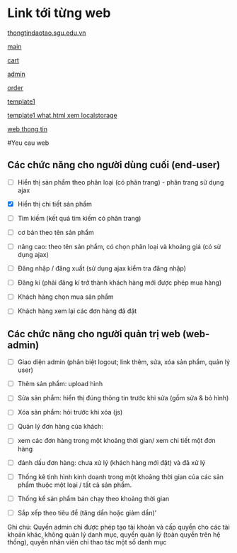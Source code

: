 <h1>Link tới từng web</h1>

[thongtindaotao.sgu.edu.vn](https://tongthanhdat009.github.io/MayCaiConLai[ONWORKING])

[main](https://tongthanhdat009.github.io/do_an/html/main.html)

[cart](https://tongthanhdat009.github.io/do_an/html/cart.html)

[admin](https://tongthanhdat009.github.io/do_an/html/admin.html)

[order](https://tongthanhdat009.github.io/do_an/html/order.html)

[template1](https://tongthanhdat009.github.io/template1/index.html)

[template1 what.html xem localstorage](https://tongthanhdat009.github.io/template1/what.html)

[web thong tin](https://tongthanhdat009.github.io/web/test.html)

#Yeu cau web

## Các chức năng cho người dùng cuối (end-user) 

- [ ] Hiển thị sản phẩm theo phân loại (có phân trang) - phân trang sử dụng ajax

- [x] Hiển thị chi tiết sản phẩm

- [ ] Tìm kiếm (kết quả tìm kiếm có phân trang)

- [ ] cơ bản theo tên sản phẩm

- [ ] nâng cao: theo tên sản phẩm, có chọn phân loại và khoảng giá (có sử dụng ajax)

- [ ] Đăng nhập / đăng xuất (sử dụng ajax kiểm tra đăng nhập)

- [ ] Đăng kí (phải đăng kí trở thành khách hàng mới được phép mua hàng)

- [ ] Khách hàng chọn mua sản phẩm

- [ ] Khách hàng xem lại các đơn hàng đã đặt



## Các chức năng cho người quản trị web (web-admin)

- [ ] Giao diện admin (phân biệt logout; link thêm, sửa, xóa sản phẩm, quản lý user)

- [ ] Thêm sản phẩm: upload hình

- [ ] Sửa sản phẩm: hiển thị đúng thông tin trước khi sửa (gồm sửa &amp; bỏ hình)

- [ ] Xóa sản phẩm: hỏi trước khi xóa (js)

- [ ] Quản lý đơn hàng của khách:

- [ ] xem các đơn hàng trong một khoảng thời gian/ xem chi tiết một đơn hàng

- [ ] đánh dấu đơn hàng: chưa xử lý (khách hàng mới đặt) và đã xử lý

- [ ] Thống kê tình hình kinh doanh trong một khoảng thời gian của các sản phẩm thuộc một
loại / tất cả sản phẩm.

- [ ] Thống kế sản phẩm bán chạy theo khoảng thời gian

- [ ] Sắp xếp theo tiêu đề (tăng dần hoặc giảm dần)'

Ghi chú: Quyền admin chỉ được phép tạo tài khoản và cấp quyền cho các tài khoản khác,
không quản lý danh mục, quyền quản lý (toàn quyền trên hệ thống), quyền nhân viên chỉ
thao tác một số danh mục
